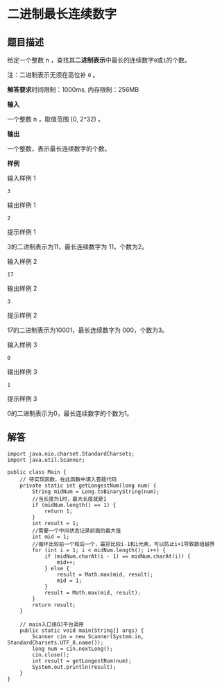 # 二进制最长连续数字

## 题目描述

给定一个整数 n ，查找其**二进制表示**中最长的连续数字`0`或`1`的个数。

注：二进制表示无须在高位补 `0` 。

**解答要求**时间限制：1000ms, 内存限制：256MB

**输入**

一个整数 n ，取值范围 [0, 2^32) 。

**输出**

一个整数，表示最长连续数字的个数。

**样例**

输入样例 1

```
3
```

输出样例 1

```
2
```

提示样例 1

3的二进制表示为11，最长连续数字为 11，个数为2。

输入样例 2

```
17
```

输出样例 2

```
3
```

提示样例 2

17的二进制表示为10001，最长连续数字为 000，个数为3。

输入样例 3

```
0
```

输出样例 3

```
1
```

提示样例 3

0的二进制表示为0，最长连续数字的个数为1。

## 解答

```
import java.nio.charset.StandardCharsets;
import java.util.Scanner;

public class Main {
    // 待实现函数，在此函数中填入答题代码
    private static int getLongestNum(long num) {
        String midNum = Long.toBinaryString(num);
        //当长度为1时，最大长度就是1
        if (midNum.length() == 1) {
            return 1;
        }
        int result = 1;
        //需要一个中间状态记录前面的最大值
        int mid = 1;
        //循环比较前一个和后一个，最好比较i-1和i元素，可以防止i+1导致数组越界
        for (int i = 1; i < midNum.length(); i++) {
            if (midNum.charAt(i - 1) == midNum.charAt(i)) {
                mid++;
            } else {
                result = Math.max(mid, result);
                mid = 1;
            }
            result = Math.max(mid, result);
        }
        return result;
    }

    // main入口由OJ平台调用
    public static void main(String[] args) {
        Scanner cin = new Scanner(System.in, StandardCharsets.UTF_8.name());
        long num = cin.nextLong();
        cin.close();
        int result = getLongestNum(num);
        System.out.println(result);
    }
}
```